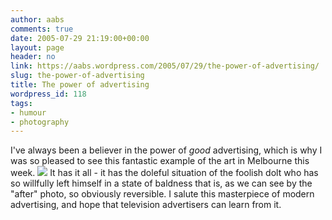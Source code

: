 ```yaml
---
author: aabs
comments: true
date: 2005-07-29 21:19:00+00:00
layout: page
header: no
link: https://aabs.wordpress.com/2005/07/29/the-power-of-advertising/
slug: the-power-of-advertising
title: The power of advertising
wordpress_id: 118
tags:
- humour
- photography
---
```


I've always been a believer in the power of _good_ advertising, which is why I was so pleased to see this fantastic example of the art in Melbourne this week. [![](http://photos1.blogger.com/blogger/6860/929/320/advert.jpg)](http://photos1.blogger.com/blogger/6860/929/1600/advert.jpg) It has it all - it has the doleful situation of the foolish dolt who has so willfully left himself in a state of baldness that is, as we can see by the "after" photo, so obviously reversible. I salute this masterpiece of modern advertising, and hope that television advertisers can learn from it.
